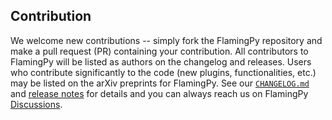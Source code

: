 ## Contribution

We welcome new contributions -- simply fork the FlamingPy repository and make a pull request (PR) containing your contribution. All contributors to FlamingPy will be listed as authors on the changelog and releases. Users who contribute significantly to the code (new plugins, functionalities, etc.) may be listed on the arXiv preprints for FlamingPy. See our [`CHANGELOG.md`](.github/CHANGELOG.md) and [release notes](https://github.com/XanaduAI/flamingpy/releases) for details and you can always reach us on FlamingPy [Discussions](https://github.com/XanaduAI/flamingpy/discussions).
